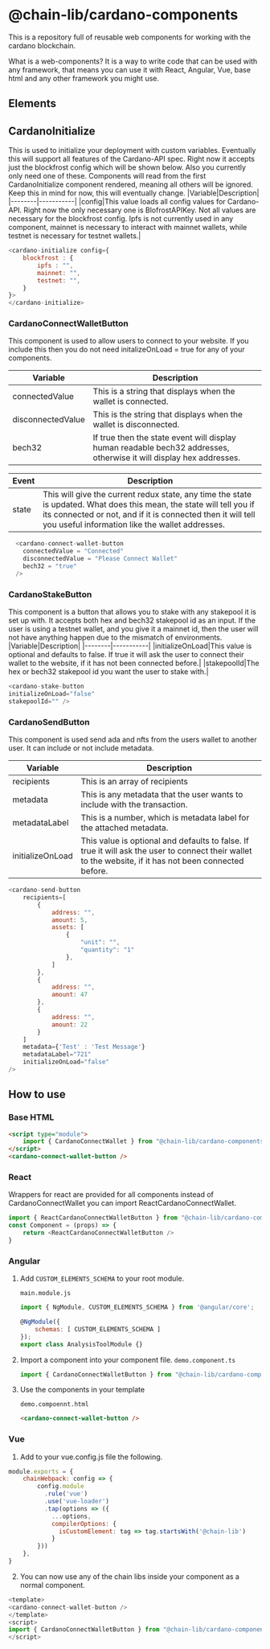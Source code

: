 # @chain-lib/cardano-components

This is a repository full of reusable web components for working with the cardano blockchain. 

What is a web-components? It is a way to write code that can be used with any framework, that means you can use it with React, Angular, Vue, base html and any other framework you might use. 

## Elements

## CardanoInitialize
This is used to initialize your deployment with custom variables. Eventually this will support all features of the Cardano-API spec. Right now it accepts just the blockfrost config which will be shown below. Also you currently only need one of these. Components will read from the first CardanoInitialize component rendered, meaning all others will be ignored. Keep this in mind for now, this will eventually change.
|Variable|Description|
|--------|-----------|
|config|This value loads all config values for Cardano-API. Right now the only necessary one is BlofrostAPIKey. Not all values are necessary for the blockfrost config. Ipfs is not currently used in any component, mainnet is necessary to interact with mainnet wallets, while testnet is necessary for testnet wallets.|
```javascript
<cardano-initialize config={
    blockfrost : {
        ipfs : "",
        mainnet: "",
        testnet: "",
    }
}>
</cardano-initialize>
```

### CardanoConnectWalletButton
This component is used to allow users to connect to your website. If you include this then you do not need initalizeOnLoad = true for any of your components.

|Variable|Description|
|--------|-----------|
|connectedValue|This is a string that displays when the wallet is connected.|
|disconnectedValue|This is the string that displays when the wallet is disconnected.|
|bech32|If true then the state event will display human readable bech32 addresses, otherwise it will display hex addresses.|

|Event|Description|
|-----|-----------|
|state|This will give the current redux state, any time the state is updated. What does this mean, the state will tell you if its connected or not, and if it is connected then it will tell you useful information like the wallet addresses.|

```javascript
  <cardano-connect-wallet-button 
    connectedValue = "Connected"
    disconnectedValue = "Please Connect Wallet"
    bech32 = "true"
  />
```
### CardanoStakeButton
This component is a button that allows you to stake with any stakepool it is set up with. It accepts both hex and bech32 stakepool id as an input. If the user is using a testnet wallet, and you give it a mainnet id, then the user will not have anything happen due to the mismatch of environments. 
|Variable|Description|
|--------|-----------|
|initializeOnLoad|This value is optional and defaults to false. If true it will ask the user to connect their wallet to the website, if it has not been connected before.|
|stakepoolId|The hex or bech32 stakepool id you want the user to stake with.|
```javascript
<cardano-stake-button 
initializeOnLoad="false"
stakepoolId="" />
```

### CardanoSendButton
This component is used send ada and nfts from the users wallet to another user. It can include or not include metadata.

|Variable|Description|
|--------|-----------|
|recipients|This is an array of recipients |
|metadata|This is any metadata that the user wants to include with the transaction.|
|metadataLabel|This is a number, which is metadata label for the attached metadata.|
|initializeOnLoad|This value is optional and defaults to false. If true it will ask the user to connect their wallet to the website, if it has not been connected before.|

```javascript
<cardano-send-button
    recipients=[
        {
            address: "",
            amount: 5,
            assets: [
                {
                    "unit": "",
                    "quantity": "1"
                },
            ]
        },
        {
            address: "",
            amount: 47
        },
        {
            address: "",
            amount: 22
        }
    ]
    metadata={'Test' : 'Test Message'}
    metadataLabel="721"
    initializeOnLoad="false"
/>
```
## How to use

### Base HTML
```html
<script type="module">
    import { CardanoConnectWallet } from "@chain-lib/cardano-components";
</script>
<cardano-connect-wallet-button />
```

### React

Wrappers for react are provided for all components instead of CardanoConnectWallet you can import ReactCardanoConnectWallet.
```javascript
import { ReactCardanoConnectWalletButton } from "@chain-lib/cardano-components";
const Component = (props) => {
    return <ReactCardanoConnectWalletButton />
}
```

### Angular

1. Add `CUSTOM_ELEMENTS_SCHEMA` to your root module.

    `main.module.js`
    ```javascript
    import { NgModule, CUSTOM_ELEMENTS_SCHEMA } from '@angular/core';

    @NgModule({
        schemas: [ CUSTOM_ELEMENTS_SCHEMA ]
    });
    export class AnalysisToolModule {}
    ```
2. Import a component into your component file.
    `demo.component.ts`
    ```javascript
    import { CardanoConnectWalletButton } from "@chain-lib/cardano-components';
    ```
3. Use the components in your template

    `demo.compoennt.html`
    ```html
    <cardano-connect-wallet-button />
    ```

### Vue

1. Add to your vue.config.js file the following.

```javascript
module.exports = {
    chainWebpack: config => {
        config.module
          .rule('vue')
          .use('vue-loader')
          .tap(options => ({
            ...options,
            compilerOptions: {
              isCustomElement: tag => tag.startsWith('@chain-lib')
            }
        }))
    },
}
```
2. You can now use any of the chain libs inside your component as a normal component.
```javascript
<template>
<cardano-connect-wallet-button />
</template>
<script>
import { CardanoConnectWalletButton } from "@chain-lib/cardano-components";
</script>
```
